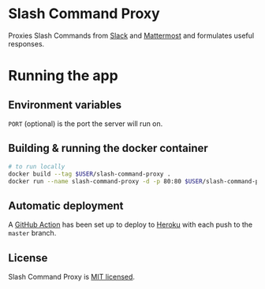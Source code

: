 # Slash Command Proxy

Proxies Slash Commands from [Slack](https://slack.com/) and [Mattermost](https://mattermost.com/) and formulates useful responses.

# Running the app

## Environment variables

`PORT` (optional) is the port the server will run on.

## Building & running the docker container

```bash
# to run locally
docker build --tag $USER/slash-command-proxy .
docker run --name slash-command-proxy -d -p 80:80 $USER/slash-command-proxy
```

## Automatic deployment

A [GitHub Action](.github/workflows/main.yml) has been set up to deploy to [Heroku](https://slash-command-proxy.herokuapp.com/) with each push to the `master` branch.

## License

Slash Command Proxy is [MIT licensed](./LICENSE).
